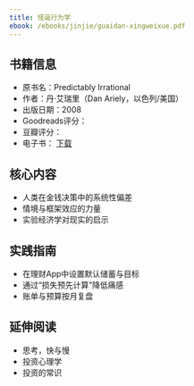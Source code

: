 ```yaml
---
title: 怪诞行为学
ebook: /ebooks/jinjie/guaidan-xingweixue.pdf
---
```

## 书籍信息
- 原书名：Predictably Irrational
- 作者：丹·艾瑞里（Dan Ariely，以色列/美国）
- 出版日期：2008
- Goodreads评分：
- 豆瓣评分：
- 电子书： [下载](/ebooks/jinjie/guaidan-xingweixue.pdf)

## 核心内容
- 人类在金钱决策中的系统性偏差
- 情境与框架效应的力量
- 实验经济学对现实的启示

## 实践指南
- 在理财App中设置默认储蓄与目标
- 通过“损失预先计算”降低痛感
- 账单与预算按月复盘

## 延伸阅读
- 思考，快与慢
- 投资心理学
- 投资的常识
